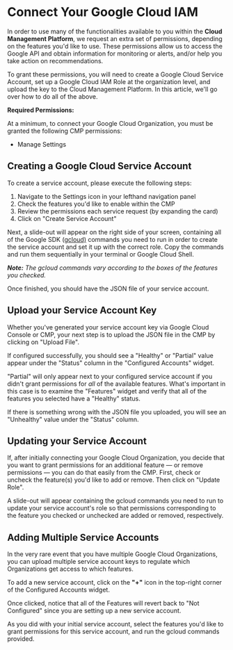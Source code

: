 # Connect Your Google Cloud IAM

In order to use many of the functionalities available to you within the **Cloud Management Platform**, we request an extra set of permissions, depending on the features you'd like to use. These permissions allow us to access the Google API and obtain information for monitoring or alerts, and/or help you take action on recommendations.

To grant these permissions, you will need to create a Google Cloud Service Account, set up a Google Cloud IAM Role at the organization level, and upload the key to the Cloud Management Platform. In this article, we'll go over how to do all of the above.

**Required Permissions:**

At a minimum, to connect your Google Cloud Organization, you must be granted the following CMP permissions:

* Manage Settings

## Creating a Google Cloud Service Account 

To create a service account, please execute the following steps:

1. Navigate to the Settings icon in your lefthand navigation panel
2. Check the features you'd like to enable within the CMP
3. Review the permissions each service request \(by expanding the card\)
4. Click on "Create Service Account"

Next, a slide-out will appear on the right side of your screen, containing all of the Google SDK \([gcloud\)](https://cloud.google.com/sdk) commands you need to run in order to create the service account and set it up with the correct role. Copy the commands and run them sequentially in your terminal or Google Cloud Shell.

_**Note:** The gcloud commands vary according to the boxes of the features you checked._

Once finished, you should have the JSON file of your service account.

## Upload your Service Account Key

Whether you've generated your service account key via Google Cloud Console or CMP, your next step is to upload the JSON file in the CMP by clicking on "Upload File".

If configured successfully, you should see a "Healthy" or "Partial" value appear under the "Status" column in the "Configured Accounts" widget.

"Partial" will only appear next to your configured service account if you didn't grant permissions for _all_ of the available features. What's important in this case is to examine the "Features" widget and verify that all of the features you selected have a "Healthy" status.

If there is something wrong with the JSON file you uploaded, you will see an "Unhealthy" value under the "Status" column. 

## Updating your Service Account

If, after initially connecting your Google Cloud Organization, you decide that you want to grant permissions for an additional feature — or remove permissions — you can do that easily from the CMP. First, check or uncheck the feature\(s\) you'd like to add or remove. Then click on "Update Role".

A slide-out will appear containing the gcloud commands you need to run to update your service account's role so that permissions corresponding to the feature you checked or unchecked are added or removed, respectively. 

## Adding Multiple Service Accounts

In the very rare event that you have multiple Google Cloud Organizations, you can upload multiple service account keys to regulate which Organizations get access to which features.

To add a new service account, click on the **"+"** icon in the top-right corner of the Configured Accounts widget. 

Once clicked, notice that all of the Features will revert back to "Not Configured" since you are setting up a new service account.

As you did with your initial service account, select the features you'd like to grant permissions for this service account, and run the gcloud commands provided.

